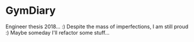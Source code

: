 # GymDiary
Engineer thesis 2018... :) Despite the mass of imperfections, I am still proud :) Maybe someday I'll refactor some stuff...
